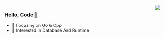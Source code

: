 <img align="right" src="https://github-readme-stats.vercel.app/api?username=zach030&show_icons=true&icon_color=CE1D2D&text_color=718096&bg_color=ffffff&hide_title=true" />

### Hello, Code 👋

- :orange_book: Focusing on Go & Cpp
- :ram: Interested in Database And Runtime
